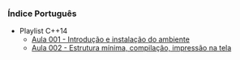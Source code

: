 ### Índice Português
- Playlist C++14
    - [Aula 001 - Introdução e instalação do ambiente](aula001.md)
    - [Aula 002 - Estrutura mínima, compilação, impressão na tela ](aula002.md)